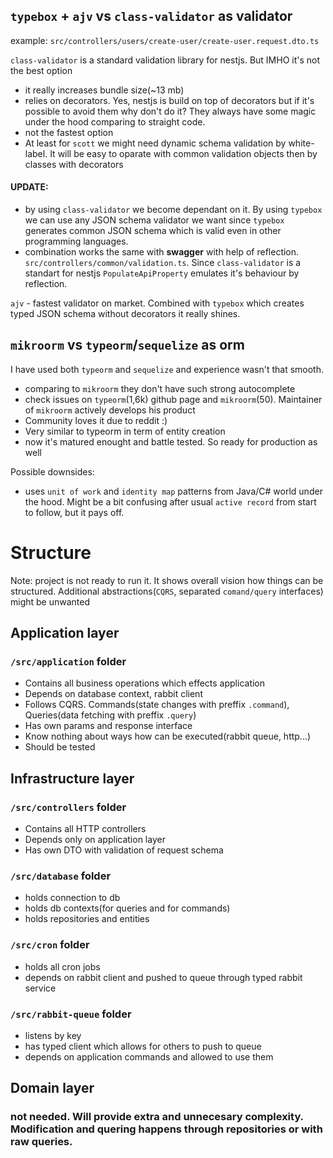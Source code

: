 

## `typebox` + `ajv` vs `class-validator` as validator
example: `src/controllers/users/create-user/create-user.request.dto.ts` <br>

`class-validator` is a standard validation library for nestjs. But IMHO it's not the best option
- it really increases bundle size(~13 mb)
- relies on decorators. Yes, nestjs is build on top of decorators but if it's possible to avoid them why don't do it? They always have some magic under the hood comparing to straight code.
- not the fastest option
- At least for `scott` we might need dynamic schema validation by white-label. It will be easy to oparate with common validation objects then by classes with decorators
#### UPDATE:
- by using `class-validator` we become dependant on it. By using `typebox` we can use any JSON schema validator we want since `typebox` generates common JSON schema which is valid even in other programming languages.
- combination works the same with **swagger** with help of reflection. `src/controllers/common/validation.ts`. Since `class-validator` is a standart for nestjs `PopulateApiProperty` emulates it's behaviour by reflection.

`ajv` - fastest validator on market. Combined with `typebox` which creates typed JSON schema without decorators it really shines.


## `mikroorm` vs `typeorm`/`sequelize` as orm
I have used both `typeorm` and `sequelize` and experience wasn't that smooth.
- comparing to `mikroorm` they don't have such strong autocomplete
- check issues on `typeorm`(1,6k) github page and `mikroorm`(50). Maintainer of `mikroorm` actively develops his product
- Community loves it due to reddit :)
- Very similar to typeorm in term of entity creation
- now it's matured enought and battle tested. So ready for production as well

Possible downsides:
- uses `unit of work` and `identity map` patterns from Java/C# world under the hood. Might be a bit confusing after usual `active record` from start to follow, but it pays off.

# Structure
Note: project is not ready to run it. It shows overall vision how things can be structured. Additional abstractions(`CQRS`, separated `comand/query` interfaces) might be unwanted 

## Application layer
### `/src/application` folder

- Contains all business operations which effects application
- Depends on database context, rabbit client
- Follows CQRS. Commands(state changes with preffix `.command`), Queries(data fetching with preffix `.query`)
- Has own params and response interface
- Know nothing about ways how can be executed(rabbit queue, http...)
- Should be tested

## Infrastructure layer
### `/src/controllers` folder

- Contains all HTTP controllers
- Depends only on application layer
- Has own DTO with validation of request schema

### `/src/database` folder

- holds connection to db
- holds db contexts(for queries and for commands)
- holds repositories and entities

### `/src/cron` folder

- holds all cron jobs
- depends on rabbit client and pushed to queue through typed rabbit service

### `/src/rabbit-queue` folder

- listens by key
- has typed client which allows for others to push to queue
- depends on application commands and allowed to use them

## Domain layer
### not needed. Will provide extra and unnecesary complexity. Modification and quering happens through repositories or with raw queries.
